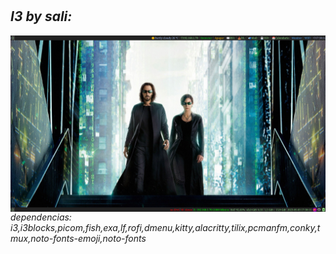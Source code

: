 #
*I3 by sali:*
---
<img align="right" width="2000" src="https://github.com/salioon/dotfiles/blob/main/config/i3/i3.png" />

*dependencias: i3,i3blocks,picom,fish,exa,lf,rofi,dmenu,kitty,alacritty,tilix,pcmanfm,conky,tmux,noto-fonts-emoji,noto-fonts*
